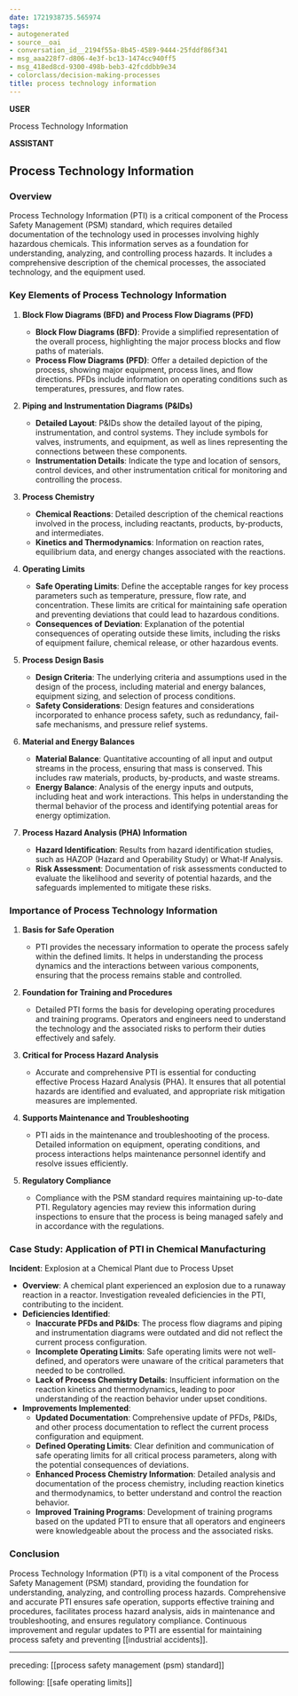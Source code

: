 ```yaml
---
date: 1721938735.565974
tags:
- autogenerated
- source__oai
- conversation_id__2194f55a-8b45-4589-9444-25fddf86f341
- msg_aaa228f7-d806-4e3f-bc13-1474cc940ff5
- msg_418ed8cd-9300-498b-beb3-42fcddbb9e34
- colorclass/decision-making-processes
title: process technology information
---
```


**USER**

Process Technology Information


**ASSISTANT**

## Process Technology Information

### Overview

Process Technology Information (PTI) is a critical component of the Process Safety Management (PSM) standard, which requires detailed documentation of the technology used in processes involving highly hazardous chemicals. This information serves as a foundation for understanding, analyzing, and controlling process hazards. It includes a comprehensive description of the chemical processes, the associated technology, and the equipment used.

### Key Elements of Process Technology Information

1. **Block Flow Diagrams (BFD) and Process Flow Diagrams (PFD)**
   - **Block Flow Diagrams (BFD)**: Provide a simplified representation of the overall process, highlighting the major process blocks and flow paths of materials.
   - **Process Flow Diagrams (PFD)**: Offer a detailed depiction of the process, showing major equipment, process lines, and flow directions. PFDs include information on operating conditions such as temperatures, pressures, and flow rates.

2. **Piping and Instrumentation Diagrams (P&IDs)**
   - **Detailed Layout**: P&IDs show the detailed layout of the piping, instrumentation, and control systems. They include symbols for valves, instruments, and equipment, as well as lines representing the connections between these components.
   - **Instrumentation Details**: Indicate the type and location of sensors, control devices, and other instrumentation critical for monitoring and controlling the process.

3. **Process Chemistry**
   - **Chemical Reactions**: Detailed description of the chemical reactions involved in the process, including reactants, products, by-products, and intermediates.
   - **Kinetics and Thermodynamics**: Information on reaction rates, equilibrium data, and energy changes associated with the reactions.

4. **Operating Limits**
   - **Safe Operating Limits**: Define the acceptable ranges for key process parameters such as temperature, pressure, flow rate, and concentration. These limits are critical for maintaining safe operation and preventing deviations that could lead to hazardous conditions.
   - **Consequences of Deviation**: Explanation of the potential consequences of operating outside these limits, including the risks of equipment failure, chemical release, or other hazardous events.

5. **Process Design Basis**
   - **Design Criteria**: The underlying criteria and assumptions used in the design of the process, including material and energy balances, equipment sizing, and selection of process conditions.
   - **Safety Considerations**: Design features and considerations incorporated to enhance process safety, such as redundancy, fail-safe mechanisms, and pressure relief systems.

6. **Material and Energy Balances**
   - **Material Balance**: Quantitative accounting of all input and output streams in the process, ensuring that mass is conserved. This includes raw materials, products, by-products, and waste streams.
   - **Energy Balance**: Analysis of the energy inputs and outputs, including heat and work interactions. This helps in understanding the thermal behavior of the process and identifying potential areas for energy optimization.

7. **Process Hazard Analysis (PHA) Information**
   - **Hazard Identification**: Results from hazard identification studies, such as HAZOP (Hazard and Operability Study) or What-If Analysis.
   - **Risk Assessment**: Documentation of risk assessments conducted to evaluate the likelihood and severity of potential hazards, and the safeguards implemented to mitigate these risks.

### Importance of Process Technology Information

1. **Basis for Safe Operation**
   - PTI provides the necessary information to operate the process safely within the defined limits. It helps in understanding the process dynamics and the interactions between various components, ensuring that the process remains stable and controlled.

2. **Foundation for Training and Procedures**
   - Detailed PTI forms the basis for developing operating procedures and training programs. Operators and engineers need to understand the technology and the associated risks to perform their duties effectively and safely.

3. **Critical for Process Hazard Analysis**
   - Accurate and comprehensive PTI is essential for conducting effective Process Hazard Analysis (PHA). It ensures that all potential hazards are identified and evaluated, and appropriate risk mitigation measures are implemented.

4. **Supports Maintenance and Troubleshooting**
   - PTI aids in the maintenance and troubleshooting of the process. Detailed information on equipment, operating conditions, and process interactions helps maintenance personnel identify and resolve issues efficiently.

5. **Regulatory Compliance**
   - Compliance with the PSM standard requires maintaining up-to-date PTI. Regulatory agencies may review this information during inspections to ensure that the process is being managed safely and in accordance with the regulations.

### Case Study: Application of PTI in Chemical Manufacturing

**Incident**: Explosion at a Chemical Plant due to Process Upset

- **Overview**: A chemical plant experienced an explosion due to a runaway reaction in a reactor. Investigation revealed deficiencies in the PTI, contributing to the incident.
- **Deficiencies Identified**:
  - **Inaccurate PFDs and P&IDs**: The process flow diagrams and piping and instrumentation diagrams were outdated and did not reflect the current process configuration.
  - **Incomplete Operating Limits**: Safe operating limits were not well-defined, and operators were unaware of the critical parameters that needed to be controlled.
  - **Lack of Process Chemistry Details**: Insufficient information on the reaction kinetics and thermodynamics, leading to poor understanding of the reaction behavior under upset conditions.
- **Improvements Implemented**:
  - **Updated Documentation**: Comprehensive update of PFDs, P&IDs, and other process documentation to reflect the current process configuration and equipment.
  - **Defined Operating Limits**: Clear definition and communication of safe operating limits for all critical process parameters, along with the potential consequences of deviations.
  - **Enhanced Process Chemistry Information**: Detailed analysis and documentation of the process chemistry, including reaction kinetics and thermodynamics, to better understand and control the reaction behavior.
  - **Improved Training Programs**: Development of training programs based on the updated PTI to ensure that all operators and engineers were knowledgeable about the process and the associated risks.

### Conclusion

Process Technology Information (PTI) is a vital component of the Process Safety Management (PSM) standard, providing the foundation for understanding, analyzing, and controlling process hazards. Comprehensive and accurate PTI ensures safe operation, supports effective training and procedures, facilitates process hazard analysis, aids in maintenance and troubleshooting, and ensures regulatory compliance. Continuous improvement and regular updates to PTI are essential for maintaining process safety and preventing [[industrial accidents]].


---

preceding: [[process safety management (psm) standard]]  


following: [[safe operating limits]]